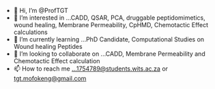 - 👋 Hi, I’m @ProfTGT
- 👀 I’m interested in ...CADD, QSAR, PCA, druggable peptidomimetics, wound healing, Membrane Permeability, CpHMD, Chemotactic Effect calculations
- 🌱 I’m currently learning ...PhD Candidate, Computational Studies on Wound healing Peptides
- 💞️ I’m looking to collaborate on ...CADD, Membrane Permeability and Chemotactic Effect calculation
- 📫 How to reach me ...1754789@students.wits.ac.za or tgt.mofokeng@gmail.com

<!---
ProfTGT/ProfTGT is a ✨ special ✨ repository because its `README.md` (this file) appears on your GitHub profile.
You can click the Preview link to take a look at your changes.
--->
